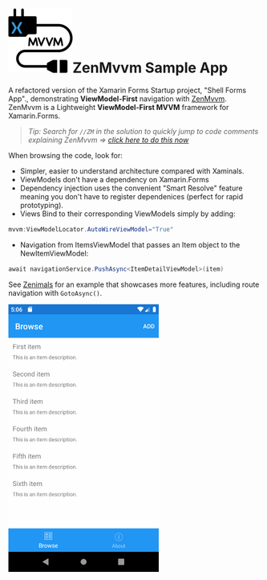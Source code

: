 # ![Logo](https://raw.githubusercontent.com/z33bs/Zenimals/master/Zenimals.iOS/Resources/zenmvvm_icon.png)ZenMvvm Sample App
A refactored version of the Xamarin Forms Startup project, "Shell Forms App"., 
demonstrating **ViewModel-First** navigation with [ZenMvvm](https://github.com/z33bs/zenmvvm#readme). ZenMvvm is a Lightweight **ViewModel-First MVVM** framework for Xamarin.Forms.

>*Tip: Search for `//ZM` in the solution to quickly jump to code comments explaining ZenMvvm => [click here to do this now](https://github.com/z33bs/ZenMvvm-Sample-App/search?q=%2F%2FZM)*

When browsing the code, look for:
* Simpler, easier to understand architecture compared with Xaminals.
* ViewModels don't have a dependency on Xamarin.Forms
* Dependency injection uses the convenient "Smart Resolve" feature meaning you don't have to register dependenices (perfect for rapid prototyping).
* Views Bind to their corresponding ViewModels simply by adding:
```c#
mvvm:ViewModelLocator.AutoWireViewModel="True"
```
* Navigation from ItemsViewModel that passes an Item object to the NewItemViewModel:
```c#
await navigationService.PushAsync<ItemDetailViewModel>(item)
```

See [Zenimals](https://github.com/z33bs/zenimals-sample-app#readme) for an example that showcases more features, including route navigation with `GotoAsync()`.



<img src="https://raw.githubusercontent.com/z33bs/ZenMvvm-Sample-App/master/screenshot_droid.png" width="300" /> 

